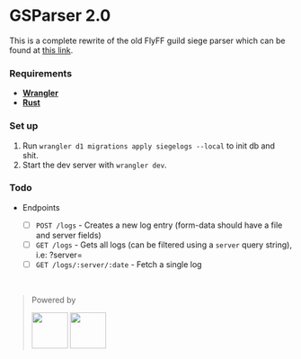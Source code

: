 # GSParser 2.0

This is a complete rewrite of the old FlyFF guild siege parser which can be found at [this link](https://gs.flyff.page).


### Requirements

- [**Wrangler**](https://developers.cloudflare.com/workers/wrangler/install-and-update/)
- [**Rust**](https://www.rust-lang.org/tools/install)

### Set up

1. Run `wrangler d1 migrations apply siegelogs --local` to init db and shit.
2. Start the dev server with `wrangler dev`.

### Todo

- Endpoints

	- [ ] `POST /logs` - Creates a new log entry (form-data should have a file and server fields)
	- [ ] `GET /logs` - Gets all logs (can be filtered using a `server` query string), i.e: ?server=<name>
	- [ ] `GET /logs/:server/:date` - Fetch a single log

&nbsp;

> Powered by
> 
> <img src="https://cf-assets.www.cloudflare.com/slt3lc6tev37/CHOl0sUhrumCxOXfRotGt/081f81d52274080b2d026fdf163e3009/cloudflare-icon-color_3x.png" height="64" /> <img src="https://cf-assets.www.cloudflare.com/slt3lc6tev37/19PMkzIGit18o5epehLZOH/38706c3d470dcea777c71a98eae97054/Workers_hexagon_logo_125x113.svg" height="64" />
